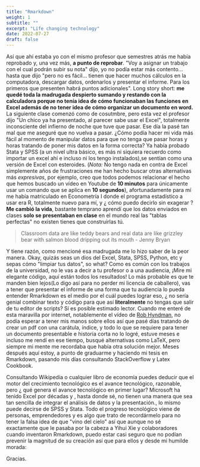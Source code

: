 ```yaml
---
title: "Rmarkdown"
weight: 1
subtitle: ""
excerpt: "Life changing technology"
date: 2022-07-27
draft: false
---
```


Así que ahí estaba yo con el mismo profesor que semestres atrás me había reprobado y, una vez más, **a punto de reprobar**. "Voy a asignar un trabajo con el cual podrán subir su nota" dijo, yo no podía estar más contento... hasta que dijo "pero no es fácil... tienen que hacer muchos cálculos en la computadora, descargar datos, ordenarlos y presentar el informe. Para los primeros que presenten habrá puntos adicionales". Long story short: **me quedé toda la madrugada despierto sumando  y restando con la calculadora porque no tenía idea de cómo funcionaban las funciones en Excel además de no tener idea de cómo organizar un documento en word.**  La siguiente clase comenzó como de cosutmbre, pero esta vez el profesor dijo "Un chico ya ha presentado, al parecer sabe usar el Excel", totalmente inconsciente del infierno de noche que tuve que pasar. Ese día la pasé tan mal que me aseguré que no vuelva a pasar. 
¿Cómo podía hacer mi vida más fácil al momento de manipular datos para que no tenga que pasar horas y horas tratando de poner mis datos en la forma correcta? Ya había probado Stata y SPSS (a un nivel ultra básico, es más ni siquiera recuerdo como importar un excel ahí e incluso ni los tengo instalados),se sentían como una versión de Excel con esteroides. (*Nota:* No tengo nada en contra de Excel simplemente años de frustraciones me han hecho buscar otras alternativas más *expresivas*, por ejemplo, creo que todos podemos relacionar el hecho que hemos buscado un vídeo en Youtube de **10 minutos** para únicamente usar un comando que se aplica en **10 segundos**), afortunadamente para mí me había matriculado en Econometría I donde el programa estadístico a usar era R, totalmente nuevo para mí, y ¿ cómo puedo decirlo sin exagerar ? **Me cambió la vida**,  bastante temprano aprendí que los datos enviados en clases **solo se presentaban en clase**  en el mundo real las "tablas perfectas" no existen tienes que construirlas tú. 

> Classroom data are like teddy bears and real data are like grizzley bear with salmon blood dripping out its mouth - Jenny Bryan

Y tiene razón, como mencioné esa madrugada me lo hizo saber de la peor manera.
Okay, quizás seas un dios del Excel, Stata, SPSS, Python, etc y sepas cómo "limpiar tus datos", so what? Como es común con los trabajos de la universidad, no le vas a decir a tu profesor o a una audiencia, ¡Mire mi elegante código, aquí están todos los resultados! Lo más probable es que te manden bien lejos(Lo digo así para no perder mi licencia de caballero), vas a tener que presentar el informe de una forma que tu audiencia lo pueda entender Rmarkdown es el medio por el cuál puedes lograr eso, ¿ no sería genial combinar texto y código para que así **literalmente** no tengas que salir de tu editor de scripts? Sí es posible estimado lector. Cuando me enteré de esta maravilla por internet, notablemente el vídeo de [Rob Hyndman](https://www.youtube.com/watch?v=_D-ux3MqGug), no podía esperar a tener mis manos sobre ellos así que pasé días tratando de crear un pdf con una carátula, índice, y todo lo que se requiere para tener un documento presentable e historia corta no lo logré, estuve meses e incluso me rendí en ese tiempo, busqué alternativas como LaTeX, pero siempre mi mente me recordaba que había otra solución mejor. Meses después aquí estoy, a punto de graduarme y haciendo mi tesis en Rmarkdown, pasando mis días consultando StackOverflow y Latex Cookbook.

Consultando Wikipedia o cualquier libro de economía puedes deducir que el motor del crecimiento tecnológico es el avance tecnológico, razonable, pero ¿ qué genera el avance tecnológico en primer lugar? Microsoft ha tenido Excel por décadas y , hasta donde sé, no tienen una manera que sea tan sencilla de integrar el análisis de datos y la presentación., lo mismo puede decirse de SPSS y Stata. Todo el progreso tecnológico viene de personas, emprendedores y es algo que trato de recordármelo para no tener la falsa idea de que "vino del cielo" así que aunque no sé exactamente que le pasaba por la cabeza a Yihui Xie y colaboradores cuando inventaron Rmarkdown, puedo estar casi seguro que no podían prevenir la magnitud de su creación así que para ellos y desde mi humilde morada:

Gracias.

